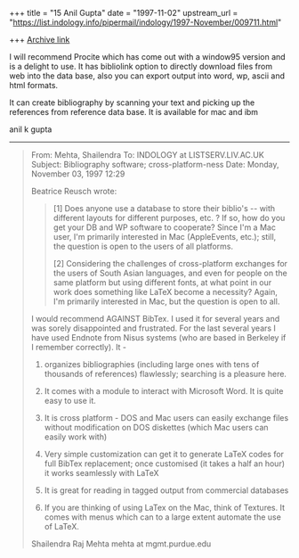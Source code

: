 +++
title = "15 Anil Gupta"
date = "1997-11-02"
upstream_url = "https://list.indology.info/pipermail/indology/1997-November/009711.html"

+++
[Archive link](https://list.indology.info/pipermail/indology/1997-November/009711.html)

I will recommend Procite which has come out with a window95 version and is
a delight to use.
It has bibliolink option to directly download files from web into the data
base, also you can export output into word, wp, ascii and html formats.

It can create bibliography by scanning your text and picking up the
references from reference data base. It is available for mac and ibm

anil k gupta


----------
> From: Mehta, Shailendra <Mehta at MGMT.PURDUE.EDU>
> To: INDOLOGY at LISTSERV.LIV.AC.UK
> Subject: Bibliography software; cross-platform-ness
> Date: Monday, November 03, 1997 12:29
>
> Beatrice Reusch wrote:
>
> > [1] Does anyone use a database to store their biblio's -- with
> > different
> > layouts for different purposes, etc. ? If so, how do you get your DB
> > and WP
> > software to cooperate?  Since I'm a Mac user, I'm primarily interested
> > in
> > Mac (AppleEvents, etc.); still, the question is open to the users of
> > all
> > platforms.
> >
> > [2] Considering the challenges of cross-platform exchanges for the
> > users of
> > South Asian languages, and even for people on the same platform but
> > using
> > different fonts, at what point in our work does something like LaTeX
> > become
> > a necessity? Again, I'm primarily interested in Mac, but the question
> > is
> > open to all.
> >
> I would recommend AGAINST BibTex. I used it for several years and was
> sorely disappointed and frustrated.  For the last several years I have
> used Endnote from Nisus systems (who are based in Berkeley if  I
> remember correctly). It -
>
> 1. organizes bibliographies (including large ones with tens of thousands
> of references) flawlessly; searching is a pleasure here.
>
> 2. It comes with a module to interact with Microsoft Word. It is quite
> easy to use it.
>
> 3. It is cross platform - DOS and Mac users can easily exchange files
> without modification on DOS diskettes (which Mac users can easily work
> with)
>
> 4. Very simple customization can get it to generate LaTeX codes for full
> BibTex replacement; once customised (it takes a half an hour) it works
> seamlessly with LaTeX
>
> 5. It is great for reading in tagged output from commercial databases
>
> 6. If you are thinking of using LaTex on the Mac, think of Textures. It
> comes with menus which can to a large extent automate the use of LaTeX.
>
>
> Shailendra Raj Mehta
> mehta at mgmt.purdue.edu



